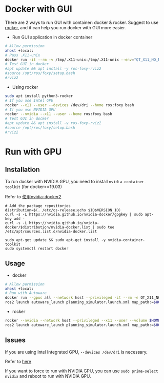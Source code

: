 # Docker with GUI

There are 2 ways to run GUI with container: docker & rocker.
Suggest to use [rocker](https://github.com/osrf/rocker), and it can help you run docker with GUI more easier.

* Run GUI application in docker container

```bash
# Allow permission
xhost +local:
# Pass .X11-unix
docker run -it --rm -v /tmp/.X11-unix:/tmp/.X11-unix --env="QT_X11_NO_MITSHM=1" --env "DISPLAY=$DISPLAY" ros:foxy
# Test GUI in docker
#apt update && apt install -y ros-foxy-rviz2
#source /opt/ros/foxy/setup.bash
#rviz2
```

* Using rocker

```bash
sudo apt install python3-rocker
# If you use Intel GPU
rocker --x11 --user --devices /dev/dri --home ros:foxy bash
# If you use NVIDIA GPU
rocker --nvidia --x11 --user --home ros:foxy bash
# Test GUI in docker
#apt update && apt install -y ros-foxy-rviz2
#source /opt/ros/foxy/setup.bash
#rviz2
```

# Run with GPU

## Installation

To run docker with NVIDIA GPU, you need to install `nvidia-container-toolkit` (for docker>=19.03)

Refer to [使用nvidia-docker2](https://zhuanlan.zhihu.com/p/37519492)

```shell
# Add the package repositories
distribution=$(. /etc/os-release;echo $ID$VERSION_ID)
curl -s -L https://nvidia.github.io/nvidia-docker/gpgkey | sudo apt-key add -
curl -s -L https://nvidia.github.io/nvidia-docker/$distribution/nvidia-docker.list | sudo tee /etc/apt/sources.list.d/nvidia-docker.list

sudo apt-get update && sudo apt-get install -y nvidia-container-toolkit
sudo systemctl restart docker
```

## Usage

* docker

```bash
# Allow permission
xhost +local:
# Run with Autoware
docker run --gpus all --network host --privileged -it --rm -e QT_X11_NO_MITSHM=1 -e DISPLAY=$DISPLAY -e NVIDIA_DRIVER_CAPABILITIES=all -e __NV_PRIME_RENDER_OFFLOAD=1 -e __GLX_VENDOR_LIBRARY_NAME=nvidia -v /tmp/.X11-unix:/tmp/.X11-unix -v $HOME/autoware_map:/root/autoware_map ghcr.io/autowarefoundation/autoware-universe:latest-prebuilt-cuda bash
ros2 launch autoware_launch planning_simulator.launch.xml map_path:=$HOME/autoware_map/sample-map-planning vehicle_model:=sample_vehicle sensor_model:=sample_sensor_kit
```

* rocker

```bash
rocker --nvidia --network host --privileged --x11 --user --volume $HOME/autoware_map -- ghcr.io/autowarefoundation/autoware-universe:latest-prebuilt-cuda bash
ros2 launch autoware_launch planning_simulator.launch.xml map_path:=$HOME/autoware_map/sample-map-planning vehicle_model:=sample_vehicle sensor_model:=sample_sensor_kit
```

## Issues

If you are using Intel Integrated GPU, `--devices /dev/dri` is necessary.

Refer to [here](https://github.com/osrf/rocker#intel-integrated-graphics-support)

If you want to force to run with NVIDIA GPU, you can use `sudo prime-select nvidia` and reboot to run with NVIDIA GPU.
